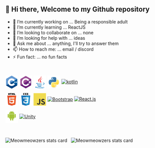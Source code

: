 ##  👋 Hi there,  Welcome to my Github repository

- 🔭 I’m currently working on ... Being a responsible adult
- 🌱 I’m currently learning ... ReactJS
- 👯 I’m looking to collaborate on ... none
- 🤔 I’m looking for help with ... ideas
- 💬 Ask me about ... anything, I'll try to answer them
- 📫 How to reach me: ... email / discord
- ⚡ Fun fact: ... no fun facts

<br>

<p>
  <a href="https://www.w3schools.com/cpp/" target="blank"><img align="center" src="https://raw.githubusercontent.com/devicons/devicon/master/icons/cplusplus/cplusplus-original.svg" alt="C++" height="40" width="40" /></a>
  <a href="https://www.w3schools.com/cs/" target="blank"><img align="center" src="https://raw.githubusercontent.com/devicons/devicon/master/icons/csharp/csharp-original.svg" alt="C#" height="40" width="40" /></a>
  <a href="https://www.java.com" target="blank"><img align="center" src="https://raw.githubusercontent.com/devicons/devicon/master/icons/java/java-original.svg" alt="Java" height="40" width="40" /></a>
  <a href="https://www.python.org" target="blank"><img align="center" src="https://raw.githubusercontent.com/devicons/devicon/master/icons/python/python-original.svg" alt="Python" height="40" width="40" /></a>
  <a href="https://kotlinlang.org" target="_blank" rel="noreferrer"> <img src="https://www.vectorlogo.zone/logos/kotlinlang/kotlinlang-icon.svg" alt="kotlin" width="40" height="40"/></a>
</p>

<p>
  <a href="https://www.w3.org/html/" target="blank"><img align="center" src="https://raw.githubusercontent.com/devicons/devicon/master/icons/html5/html5-original-wordmark.svg" alt="Html5" height="40" width="40" /></a>
  <a href="https://www.w3schools.com/css/" target="blank"><img align="center" src="https://raw.githubusercontent.com/devicons/devicon/master/icons/css3/css3-original-wordmark.svg" alt="Css3" height="40" width="40" /></a>
  <a href="https://developer.mozilla.org/en-US/docs/Web/JavaScript" target="blank"><img align="center" src="https://raw.githubusercontent.com/devicons/devicon/master/icons/javascript/javascript-original.svg" alt="JavaScript" height="40" width="40" /></a>
  <a href="https://getbootstrap.com" target="blank"><img align="center" src="https://cdn.jsdelivr.net/gh/devicons/devicon/icons/bootstrap/bootstrap-original.svg" alt="Bootstrap" height="40" width="40"/></a>
  <a href="https://reactjs.org/" target="blank"><img src="https://cdn.jsdelivr.net/gh/devicons/devicon/icons/react/react-original.svg" alt="React.js" height="40" width="40" /></a>  
</p>

<p>
  <a href="https://developer.android.com" target="blank"><img align="center" src="https://raw.githubusercontent.com/devicons/devicon/master/icons/android/android-original-wordmark.svg" alt="Android" height="40" width="40" /></a>
  <a href="https://unity.com/" target="blank"><img align="center" src="https://www.vectorlogo.zone/logos/unity3d/unity3d-icon.svg" alt="Unity" height="40" width="40" /></a>
</p>

<br>

<p>
  <img align="center" src="https://github-readme-stats.vercel.app/api/top-langs?username=Meowmeowzers&theme=dracula&title_color=ffffff&text_color=ffffff&bg_color=00566b&hide_border=true" alt="Meowmeowzers stats card" />
  &nbsp;
  <img align="center" src="https://github-readme-stats.vercel.app/api?username=Meowmeowzers&show_icons=true&theme=dracula&title_color=ffffff&text_color=ffffff&bg_color=00566b&hide_border=true&hide=contribs" alt="Meowmeowzers stats card"/>
</p>

<!--
**Meowmeowzers/Meowmeowzers** is a ✨ _special_ ✨ repository because its `README.md` (this file) appears on your GitHub profile.
- 😄 Pronouns: ...
-->
